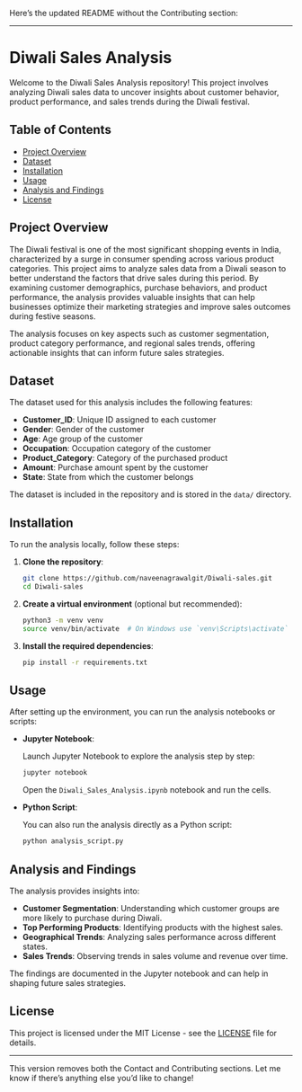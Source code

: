 Here’s the updated README without the Contributing section:

---

# Diwali Sales Analysis

Welcome to the Diwali Sales Analysis repository! This project involves analyzing Diwali sales data to uncover insights about customer behavior, product performance, and sales trends during the Diwali festival.

## Table of Contents

- [Project Overview](#project-overview)
- [Dataset](#dataset)
- [Installation](#installation)
- [Usage](#usage)
- [Analysis and Findings](#analysis-and-findings)
- [License](#license)

## Project Overview

The Diwali festival is one of the most significant shopping events in India, characterized by a surge in consumer spending across various product categories. This project aims to analyze sales data from a Diwali season to better understand the factors that drive sales during this period. By examining customer demographics, purchase behaviors, and product performance, the analysis provides valuable insights that can help businesses optimize their marketing strategies and improve sales outcomes during festive seasons.

The analysis focuses on key aspects such as customer segmentation, product category performance, and regional sales trends, offering actionable insights that can inform future sales strategies.

## Dataset

The dataset used for this analysis includes the following features:

- **Customer_ID**: Unique ID assigned to each customer
- **Gender**: Gender of the customer
- **Age**: Age group of the customer
- **Occupation**: Occupation category of the customer
- **Product_Category**: Category of the purchased product
- **Amount**: Purchase amount spent by the customer
- **State**: State from which the customer belongs

The dataset is included in the repository and is stored in the `data/` directory.

## Installation

To run the analysis locally, follow these steps:

1. **Clone the repository**:

   ```bash
   git clone https://github.com/naveenagrawalgit/Diwali-sales.git
   cd Diwali-sales
   ```

2. **Create a virtual environment** (optional but recommended):

   ```bash
   python3 -m venv venv
   source venv/bin/activate  # On Windows use `venv\Scripts\activate`
   ```

3. **Install the required dependencies**:

   ```bash
   pip install -r requirements.txt
   ```

## Usage

After setting up the environment, you can run the analysis notebooks or scripts:

- **Jupyter Notebook**:

  Launch Jupyter Notebook to explore the analysis step by step:

  ```bash
  jupyter notebook
  ```

  Open the `Diwali_Sales_Analysis.ipynb` notebook and run the cells.

- **Python Script**:

  You can also run the analysis directly as a Python script:

  ```bash
  python analysis_script.py
  ```

## Analysis and Findings

The analysis provides insights into:

- **Customer Segmentation**: Understanding which customer groups are more likely to purchase during Diwali.
- **Top Performing Products**: Identifying products with the highest sales.
- **Geographical Trends**: Analyzing sales performance across different states.
- **Sales Trends**: Observing trends in sales volume and revenue over time.

The findings are documented in the Jupyter notebook and can help in shaping future sales strategies.

## License

This project is licensed under the MIT License - see the [LICENSE](LICENSE) file for details.

---

This version removes both the Contact and Contributing sections. Let me know if there’s anything else you’d like to change!
